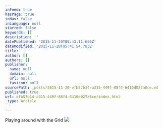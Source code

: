 ```yaml
---
inFeed: true
hasPage: true
inNav: false
inLanguage: null
starred: false
keywords: []
description: ''
datePublished: '2015-11-20T05:43:11.636Z'
dateModified: '2015-11-20T05:41:54.783Z'
title: ''
author: []
authors: []
publisher:
  name: null
  domain: null
  url: null
  favicon: null
sourcePath: _posts/2015-11-20-efb57b14-a315-449f-88f4-6410d027a8ce.md
published: true
url: efb57b14-a315-449f-88f4-6410d027a8ce/index.html
_type: Article

---
```

Playing around with the Grid
![](https://the-grid-user-content.s3-us-west-2.amazonaws.com/ed28e03f-dcee-46c2-8f35-164d0a80e616.jpg)